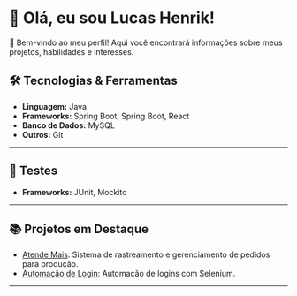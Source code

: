 # 👋 Olá, eu sou Lucas Henrik!

🌟 Bem-vindo ao meu perfil! Aqui você encontrará informações sobre meus projetos, habilidades e interesses.

## 🛠️ Tecnologias & Ferramentas
- **Linguagem:** Java
- **Frameworks:** Spring Boot, Spring Boot, React
- **Banco de Dados:** MySQL
- **Outros:** Git

---

  ## 🧪 Testes
- **Frameworks:** JUnit, Mockito

---

## 📚 Projetos em Destaque
- [Atende Mais](https://github.com/usuario/atende-mais): Sistema de rastreamento e gerenciamento de pedidos para produção.
- [Automação de Login](https://github.com/usuario/automacao-login): Automação de logins com Selenium.

---
